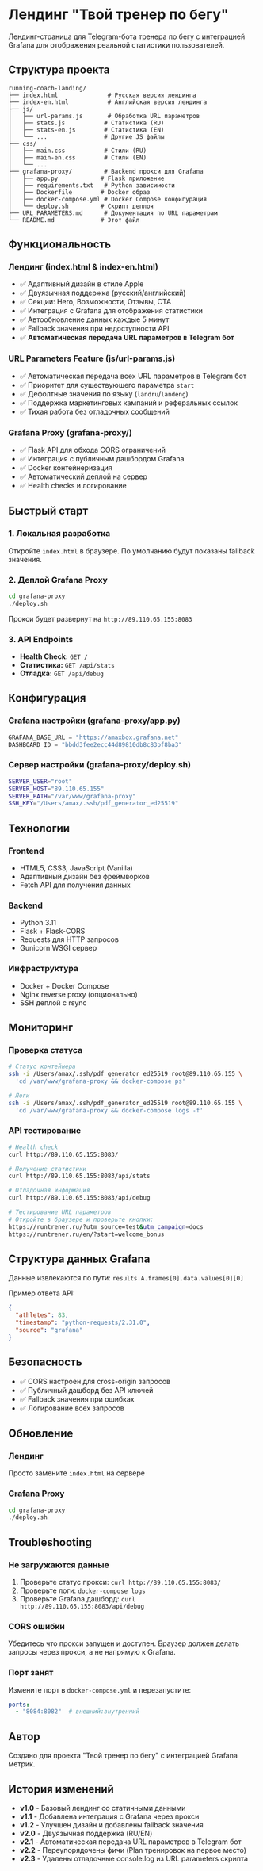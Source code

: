 # Лендинг "Твой тренер по бегу"

Лендинг-страница для Telegram-бота тренера по бегу с интеграцией Grafana для отображения реальной статистики пользователей.

## Структура проекта

```
running-coach-landing/
├── index.html              # Русская версия лендинга
├── index-en.html           # Английская версия лендинга
├── js/
│   ├── url-params.js       # Обработка URL параметров
│   ├── stats.js           # Статистика (RU)
│   ├── stats-en.js        # Статистика (EN)
│   └── ...                # Другие JS файлы
├── css/
│   ├── main.css           # Стили (RU)
│   ├── main-en.css        # Стили (EN)
│   └── ...
├── grafana-proxy/         # Backend прокси для Grafana
│   ├── app.py            # Flask приложение
│   ├── requirements.txt   # Python зависимости
│   ├── Dockerfile        # Docker образ
│   ├── docker-compose.yml # Docker Compose конфигурация
│   └── deploy.sh         # Скрипт деплоя
├── URL_PARAMETERS.md      # Документация по URL параметрам
└── README.md             # Этот файл
```

## Функциональность

### Лендинг (index.html & index-en.html)
- ✅ Адаптивный дизайн в стиле Apple
- ✅ Двуязычная поддержка (русский/английский)
- ✅ Секции: Hero, Возможности, Отзывы, CTA
- ✅ Интеграция с Grafana для отображения статистики
- ✅ Автообновление данных каждые 5 минут
- ✅ Fallback значения при недоступности API
- ✅ **Автоматическая передача URL параметров в Telegram бот**

### URL Parameters Feature (js/url-params.js)
- ✅ Автоматическая передача всех URL параметров в Telegram бот
- ✅ Приоритет для существующего параметра `start`
- ✅ Дефолтные значения по языку (`landru`/`landeng`)
- ✅ Поддержка маркетинговых кампаний и реферальных ссылок
- ✅ Тихая работа без отладочных сообщений

### Grafana Proxy (grafana-proxy/)
- ✅ Flask API для обхода CORS ограничений
- ✅ Интеграция с публичным дашбордом Grafana
- ✅ Docker контейнеризация
- ✅ Автоматический деплой на сервер
- ✅ Health checks и логирование

## Быстрый старт

### 1. Локальная разработка

Откройте `index.html` в браузере. По умолчанию будут показаны fallback значения.

### 2. Деплой Grafana Proxy

```bash
cd grafana-proxy
./deploy.sh
```

Прокси будет развернут на `http://89.110.65.155:8083`

### 3. API Endpoints

- **Health Check:** `GET /`
- **Статистика:** `GET /api/stats`
- **Отладка:** `GET /api/debug`

## Конфигурация

### Grafana настройки (grafana-proxy/app.py)
```python
GRAFANA_BASE_URL = "https://amaxbox.grafana.net"
DASHBOARD_ID = "bbdd3fee2ecc44d89810db8c83bf8ba3"
```

### Сервер настройки (grafana-proxy/deploy.sh)
```bash
SERVER_USER="root"
SERVER_HOST="89.110.65.155" 
SERVER_PATH="/var/www/grafana-proxy"
SSH_KEY="/Users/amax/.ssh/pdf_generator_ed25519"
```

## Технологии

### Frontend
- HTML5, CSS3, JavaScript (Vanilla)
- Адаптивный дизайн без фреймворков
- Fetch API для получения данных

### Backend
- Python 3.11
- Flask + Flask-CORS
- Requests для HTTP запросов
- Gunicorn WSGI сервер

### Инфраструктура  
- Docker + Docker Compose
- Nginx reverse proxy (опционально)
- SSH деплой с rsync

## Мониторинг

### Проверка статуса
```bash
# Статус контейнера
ssh -i /Users/amax/.ssh/pdf_generator_ed25519 root@89.110.65.155 \
  'cd /var/www/grafana-proxy && docker-compose ps'

# Логи
ssh -i /Users/amax/.ssh/pdf_generator_ed25519 root@89.110.65.155 \
  'cd /var/www/grafana-proxy && docker-compose logs -f'
```

### API тестирование
```bash
# Health check
curl http://89.110.65.155:8083/

# Получение статистики
curl http://89.110.65.155:8083/api/stats

# Отладочная информация
curl http://89.110.65.155:8083/api/debug

# Тестирование URL параметров
# Откройте в браузере и проверьте кнопки:
https://runtrener.ru/?utm_source=test&utm_campaign=docs
https://runtrener.ru/en/?start=welcome_bonus
```

## Структура данных Grafana

Данные извлекаются по пути: `results.A.frames[0].data.values[0][0]`

Пример ответа API:
```json
{
  "athletes": 83,
  "timestamp": "python-requests/2.31.0",
  "source": "grafana"
}
```

## Безопасность

- ✅ CORS настроен для cross-origin запросов
- ✅ Публичный дашборд без API ключей
- ✅ Fallback значения при ошибках
- ✅ Логирование всех запросов

## Обновление

### Лендинг
Просто замените `index.html` на сервере

### Grafana Proxy
```bash
cd grafana-proxy
./deploy.sh
```

## Troubleshooting

### Не загружаются данные
1. Проверьте статус прокси: `curl http://89.110.65.155:8083/`
2. Проверьте логи: `docker-compose logs`
3. Проверьте Grafana дашборд: `curl http://89.110.65.155:8083/api/debug`

### CORS ошибки
Убедитесь что прокси запущен и доступен. Браузер должен делать запросы через прокси, а не напрямую к Grafana.

### Порт занят
Измените порт в `docker-compose.yml` и перезапустите:
```yaml
ports:
  - "8084:8082"  # внешний:внутренний
```

## Автор

Создано для проекта "Твой тренер по бегу" с интеграцией Grafana метрик.

## История изменений

- **v1.0** - Базовый лендинг со статичными данными
- **v1.1** - Добавлена интеграция с Grafana через прокси
- **v1.2** - Улучшен дизайн и добавлены fallback значения
- **v2.0** - Двуязычная поддержка (RU/EN)
- **v2.1** - Автоматическая передача URL параметров в Telegram бот
- **v2.2** - Переупорядочены фичи (Plan тренировок на первое место)
- **v2.3** - Удалены отладочные console.log из URL parameters скрипта
